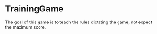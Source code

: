 # TrainingGame
The goal of this game is to teach the rules dictating the game, not expect the maximum score.
